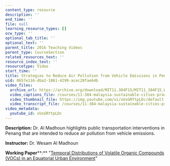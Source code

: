 ```yaml
---
content_type: resource
description: ''
end_time: ''
file: null
learning_resource_types: []
ocw_type: ''
optional_tab_title: ''
optional_text: ''
parent_title: 2016 Teaching Videos
parent_type: CourseSection
related_resources_text: ''
resource_index_text: ''
resourcetype: Video
start_time: ''
title: Strategies to Reduce Air Pollution from Vehicle Emissions in Penang, Malaysia
uid: 0657e116-dba2-1861-4299-acec28fae64b
video_files:
  archive_url: https://archive.org/download/MIT11.384F15/MIT11_384F15_Wesam_300k.mp4
  video_captions_file: /courses/11-384-malaysia-sustainable-cities-practicum-spring-2018/7b63c26338e65b928430e6483dfc615c_xUsGRYtpLDc.vtt
  video_thumbnail_file: https://img.youtube.com/vi/xUsGRYtpLDc/default.jpg
  video_transcript_file: /courses/11-384-malaysia-sustainable-cities-practicum-spring-2018/8d858611e6adeff9a0fc0c51e0ef7335_xUsGRYtpLDc.pdf
video_metadata:
  youtube_id: xUsGRYtpLDc
---
```


**Description:** Dr. Al Madhoun highlights public transportation interventions in Penang that are intended to reduce air pollution from vehicle emissions.

**Instructor:** Dr. Wesam Al Madhoun

**Working Paper****:** "[Temporal Distributions of Volatile Organic Compounds (VOCs) in an Equatorial Urban Environment](http://malaysiacities.mit.edu/paperMadhoun)"

